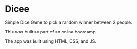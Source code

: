 # Dicee
Simple Dice Game to pick a random winner between 2 people.

This was built as part of an online bootcamp.

The app was built using HTML, CSS, and JS.

